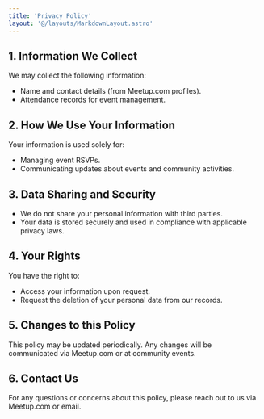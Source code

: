 ```yaml
---
title: 'Privacy Policy'
layout: '@/layouts/MarkdownLayout.astro'
---
```


## 1. Information We Collect

We may collect the following information:  

- Name and contact details (from Meetup.com profiles).  
- Attendance records for event management.  

## 2. How We Use Your Information

Your information is used solely for:  

- Managing event RSVPs.  
- Communicating updates about events and community activities.  

## 3. Data Sharing and Security

- We do not share your personal information with third parties.  
- Your data is stored securely and used in compliance with applicable privacy laws.  

## 4. Your Rights

You have the right to:  

- Access your information upon request.  
- Request the deletion of your personal data from our records.  

## 5. Changes to this Policy

This policy may be updated periodically. Any changes will be communicated via Meetup.com or at community events.

## 6. Contact Us

For any questions or concerns about this policy, please reach out to us via Meetup.com or email.
